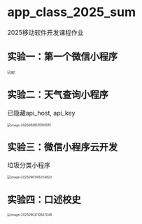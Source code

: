 # app_class_2025_sum
2025移动软件开发课程作业



## 实验一：第一个微信小程序

<img src="https://pic.ericzht.space/PicGo/image-20250825173118959.png" alt="图1" style="zoom: 50%;" />

## 实验二：天气查询小程序
已隐藏api_host, api_key

<img src="https://pic.ericzht.space/PicGo/image-20250826135105015.png" alt="image-20250826135105015" style="zoom: 50%;" />

## 实验三：微信小程序云开发

垃圾分类小程序

<img src="https://pic.ericzht.space/PicGo/image-20250901145254820.png" alt="image-20250901145254820" style="zoom: 50%;" />

## 实验四：口述校史

<img src="https://pic.ericzht.space/PicGo/image-20250902110847049.png" alt="image-20250902110847049" style="zoom:50%;" />
